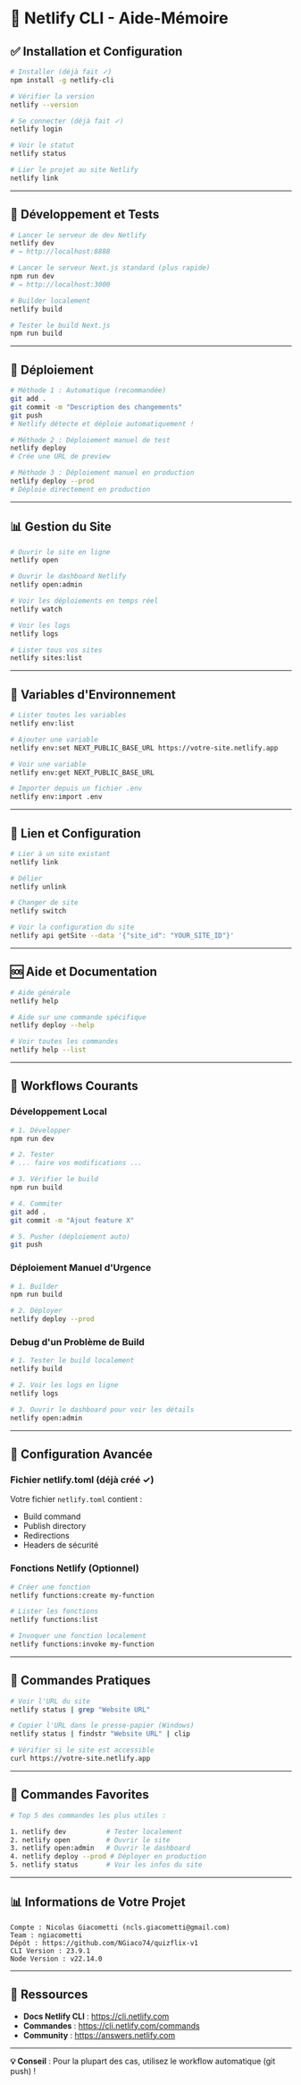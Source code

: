 # 🚀 Netlify CLI - Aide-Mémoire

## ✅ Installation et Configuration

```bash
# Installer (déjà fait ✓)
npm install -g netlify-cli

# Vérifier la version
netlify --version

# Se connecter (déjà fait ✓)
netlify login

# Voir le statut
netlify status

# Lier le projet au site Netlify
netlify link
```

---

## 🧪 Développement et Tests

```bash
# Lancer le serveur de dev Netlify
netlify dev
# → http://localhost:8888

# Lancer le serveur Next.js standard (plus rapide)
npm run dev
# → http://localhost:3000

# Builder localement
netlify build

# Tester le build Next.js
npm run build
```

---

## 🚀 Déploiement

```bash
# Méthode 1 : Automatique (recommandée)
git add .
git commit -m "Description des changements"
git push
# Netlify détecte et déploie automatiquement !

# Méthode 2 : Déploiement manuel de test
netlify deploy
# Crée une URL de preview

# Méthode 3 : Déploiement manuel en production
netlify deploy --prod
# Déploie directement en production
```

---

## 📊 Gestion du Site

```bash
# Ouvrir le site en ligne
netlify open

# Ouvrir le dashboard Netlify
netlify open:admin

# Voir les déploiements en temps réel
netlify watch

# Voir les logs
netlify logs

# Lister tous vos sites
netlify sites:list
```

---

## 🔐 Variables d'Environnement

```bash
# Lister toutes les variables
netlify env:list

# Ajouter une variable
netlify env:set NEXT_PUBLIC_BASE_URL https://votre-site.netlify.app

# Voir une variable
netlify env:get NEXT_PUBLIC_BASE_URL

# Importer depuis un fichier .env
netlify env:import .env
```

---

## 🔗 Lien et Configuration

```bash
# Lier à un site existant
netlify link

# Délier
netlify unlink

# Changer de site
netlify switch

# Voir la configuration du site
netlify api getSite --data '{"site_id": "YOUR_SITE_ID"}'
```

---

## 🆘 Aide et Documentation

```bash
# Aide générale
netlify help

# Aide sur une commande spécifique
netlify deploy --help

# Voir toutes les commandes
netlify help --list
```

---

## 🎯 Workflows Courants

### Développement Local

```bash
# 1. Développer
npm run dev

# 2. Tester
# ... faire vos modifications ...

# 3. Vérifier le build
npm run build

# 4. Commiter
git add .
git commit -m "Ajout feature X"

# 5. Pusher (déploiement auto)
git push
```

### Déploiement Manuel d'Urgence

```bash
# 1. Builder
npm run build

# 2. Déployer
netlify deploy --prod
```

### Debug d'un Problème de Build

```bash
# 1. Tester le build localement
netlify build

# 2. Voir les logs en ligne
netlify logs

# 3. Ouvrir le dashboard pour voir les détails
netlify open:admin
```

---

## 🔧 Configuration Avancée

### Fichier netlify.toml (déjà créé ✓)

Votre fichier `netlify.toml` contient :
- Build command
- Publish directory
- Redirections
- Headers de sécurité

### Fonctions Netlify (Optionnel)

```bash
# Créer une fonction
netlify functions:create my-function

# Lister les fonctions
netlify functions:list

# Invoquer une fonction localement
netlify functions:invoke my-function
```

---

## 📱 Commandes Pratiques

```bash
# Voir l'URL du site
netlify status | grep "Website URL"

# Copier l'URL dans le presse-papier (Windows)
netlify status | findstr "Website URL" | clip

# Vérifier si le site est accessible
curl https://votre-site.netlify.app
```

---

## 🎉 Commandes Favorites

```bash
# Top 5 des commandes les plus utiles :

1. netlify dev          # Tester localement
2. netlify open         # Ouvrir le site
3. netlify open:admin   # Ouvrir le dashboard
4. netlify deploy --prod # Déployer en production
5. netlify status       # Voir les infos du site
```

---

## 📊 Informations de Votre Projet

```
Compte : Nicolas Giacometti (ncls.giacometti@gmail.com)
Team : ngiacometti
Dépôt : https://github.com/NGiaco74/quizflix-v1
CLI Version : 23.9.1
Node Version : v22.14.0
```

---

## 🔗 Ressources

- **Docs Netlify CLI** : https://cli.netlify.com
- **Commandes** : https://cli.netlify.com/commands
- **Community** : https://answers.netlify.com

---

**💡 Conseil** : Pour la plupart des cas, utilisez le workflow automatique (git push) !

